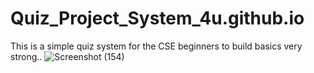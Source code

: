 # Quiz_Project_System_4u.github.io
This is a simple quiz system for the CSE beginners to build basics very strong..
![Screenshot (154)](https://github.com/VishnuVardhanBonala-web4U/Quiz_Project_System_4u.github.io/assets/125671722/5c971550-6f3d-4190-8e0d-25c014815138)
